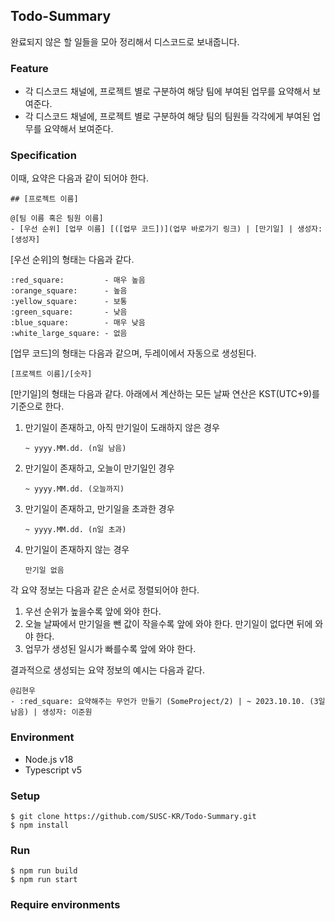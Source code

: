 ## Todo-Summary

완료되지 않은 할 일들을 모아 정리해서 디스코드로 보내줍니다.

### Feature

- 각 디스코드 채널에, 프로젝트 별로 구분하여 해당 팀에 부여된 업무를 요약해서 보여준다.
- 각 디스코드 채널에, 프로젝트 별로 구분하여 해당 팀의 팀원들 각각에게 부여된 업무를 요약해서 보여준다.

### Specification

이때, 요약은 다음과 같이 되어야 한다.

```
## [프로젝트 이름]

@[팀 이름 혹은 팀원 이름]
- [우선 순위] [업무 이름] [([업무 코드])](업무 바로가기 링크) | [만기일] | 생성자: [생성자]
```

[우선 순위]의 형태는 다음과 같다.

```
:red_square:         - 매우 높음
:orange_square:      - 높음
:yellow_square:      - 보통
:green_square:       - 낮음
:blue_square:        - 매우 낮음
:white_large_square: - 없음
```

[업무 코드]의 형태는 다음과 같으며, 두레이에서 자동으로 생성된다.

```
[프로젝트 이름]/[숫자]
```

[만기일]의 형태는 다음과 같다. 아래에서 계산하는 모든 날짜 연산은 KST(UTC+9)를 기준으로 한다.

1. 만기일이 존재하고, 아직 만기일이 도래하지 않은 경우
   ```
   ~ yyyy.MM.dd. (n일 남음)
   ```
2. 만기일이 존재하고, 오늘이 만기일인 경우
   ```
   ~ yyyy.MM.dd. (오늘까지)
   ```
3. 만기일이 존재하고, 만기일을 초과한 경우
   ```
   ~ yyyy.MM.dd. (n일 초과)
   ```
4. 만기일이 존재하지 않는 경우
   ```
   만기일 없음
   ```

각 요약 정보는 다음과 같은 순서로 정렬되어야 한다.

1. 우선 순위가 높을수록 앞에 와야 한다.
2. 오늘 날짜에서 만기일을 뺀 값이 작을수록 앞에 와야 한다. 만기일이 없다면 뒤에 와야 한다.
3. 업무가 생성된 일시가 빠를수록 앞에 와야 한다.

결과적으로 생성되는 요약 정보의 예시는 다음과 같다.

```
@김현우
- :red_square: 요약해주는 무언가 만들기 (SomeProject/2) | ~ 2023.10.10. (3일 남음) | 생성자: 이준원
```

### Environment

- Node.js v18
- Typescript v5

### Setup

```shell
$ git clone https://github.com/SUSC-KR/Todo-Summary.git
$ npm install
```

### Run

```shell
$ npm run build
$ npm run start
```

### Require environments
